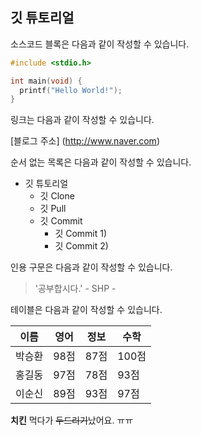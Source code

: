 ## 깃 튜토리얼

소스코드 블록은 다음과 같이 작성할 수 있습니다.

```c
#include <stdio.h>

int main(void) {
  printf("Hello World!");
}
```

링크는 다음과 같이 작성할 수 있습니다.

[블로그 주소] (http://www.naver.com)

순서 없는 목록은 다음과 같이 작성할 수 있습니다.

* 깃 튜토리얼
  * 깃 Clone
  * 깃 Pull
  * 깃 Commit
    * 깃 Commit 1)
    * 깃 Commit 2)
    
인용 구문은 다음과 같이 작성할 수 있습니다.

> '공부합시다.' - SHP -

테이블은 다음과 같이 작성할 수 있습니다.

이름|영어|정보|수학
---|---|---|---|
박승환|98점|87점|100점|
홍길동|97점|78점|93점|
이순신|89점|93점|97점|

**치킨** 먹다가 ~~두드리기~~났어요. ㅠㅠ

